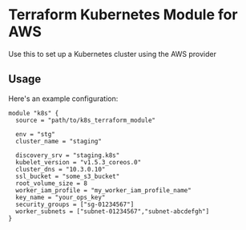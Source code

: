 # Terraform Kubernetes Module for AWS

Use this to set up a Kubernetes cluster using the AWS provider

## Usage

Here's an example configuration:

```hcl
module "k8s" {
  source = "path/to/k8s_terraform_module"

  env = "stg"
  cluster_name = "staging"

  discovery_srv = "staging.k8s"
  kubelet_version = "v1.5.3_coreos.0"
  cluster_dns = "10.3.0.10"
  ssl_bucket = "some_s3_bucket"
  root_volume_size = 8
  worker_iam_profile = "my_worker_iam_profile_name"
  key_name = "your_ops_key"
  security_groups = ["sg-01234567"]
  worker_subnets = ["subnet-01234567","subnet-abcdefgh"]
}
```
